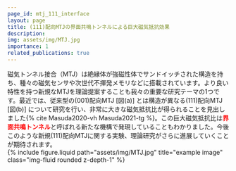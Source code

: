 ```yaml
---
page_id: mtj_111_interface
layout: page
title: (111)配向MTJの界面共鳴トンネルによる巨大磁気抵抗効果
description: 
img: assets/img/MTJ.jpg
importance: 1
related_publications: true
---
```


<div class="row justify-content-sm-center">
    <div class="col-sm-7 mt-3 mt-md-0">
        磁気トンネル接合（MTJ）は絶縁体が強磁性体でサンドイッチされた構造を持ち、種々の磁気センサや次世代不揮発メモリなどに搭載されています。より良い特性を持つ新規なMTJを理論提案することも我々の重要な研究テーマの1つです。最近では、従来型の(001)配向MTJ [図(a)] とは構造が異なる(111)配向MTJ [図(b)] について研究を行い、非常に大きな磁気抵抗比が得られることを見出しました{% cite Masuda2020-vh Masuda2021-tg %}。この巨大磁気抵抗比は<font color="red"><b>界面共鳴トンネル</b></font>と呼ばれる新たな機構で発現していることもわかりました。今後このような新規(111)配向MTJに関する実験、理論研究がさらに進展していくことが期待されます。
    </div>
    <div class="col-sm-5 mt-3 mt-md-0">
        {% include figure.liquid path="assets/img/MTJ.jpg" title="example image" class="img-fluid rounded z-depth-1" %}
    </div>
</div>

